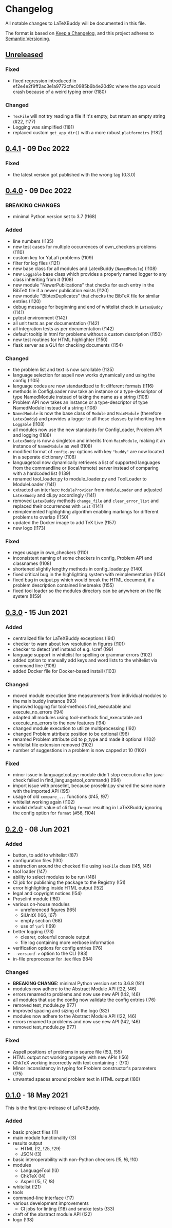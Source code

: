 # Changelog

All notable changes to LaTeXBuddy will be documented in this file.

The format is based on [Keep a Changelog](https://keepachangelog.com/en/1.0.0/),
and this project adheres to [Semantic Versioning](https://semver.org/spec/v2.0.0.html).

## [Unreleased]

### Fixed

-   fixed regression introduced in ef2e4e2f9ff2ac3e1a9772cfec0985b6b4e20d9c
    where the app would crash because of a weird typing error (!180)

### Changed

-   `TexFile` will not try reading a file if it's empty, but return an empty string (#22, !177)
-   Logging was simplified (!181)
-   replaced custom `get_app_dir()` with a more robust `platformdirs` (!182)

## [0.4.1] - 09 Dec 2022

### Fixed

-   the latest version got published with the wrong tag (0.3.0)

## [0.4.0] - 09 Dec 2022

### BREAKING CHANGES

-   minimal Python version set to 3.7 (!168)

### Added

-   line numbers (!135)
-   new test cases for multiple occurrences of own_checkers problems (!110)
-   custom key for YaLafi problems (!109)
-   filter for log files (!121)
-   new base class for all modules and LatexBuddy (`NamedModule`) (!108)
-   new `Loggable` base class which provides a properly named logger to any class inheriting from it (!108)
-   new module "NewerPublications" that checks for each entry in the BibTeX file if a newer publication exists (!120)
-   new module "BibtexDuplicates" that checks the BibTeX file for similar entries (!120)
-   debug message for beginning and end of whitelist check in `LatexBuddy` (!141)
-   pytest environment (!142)
-   all unit tests as per documentation (!142)
-   all integration tests as per documentation (!142)
-   default tooltip in html for problems without a custom description (!150)
-   new test routines for HTML highlighter (!150)
-   flask server as a GUI for checking documents (!154)

### Changed

-   the problem list and text is now scrollable (!135)
-   language selection for aspell now works dynamically and using the config (!105)
-   language codes are now standardized to fit different formats (!116)
-   methods in ConfigLoader now take an instance or a type-descriptor of type NamedModule instead of taking the name as a string (!108)
-   Problem API now takes an instance or a type-descriptor of type NamedModule instead of a string (!108)
-   `NamedModule` is now the base class of `Module` and `MainModule` (therefore `LatexBuddy`) and provides a logger to all these classes by inheriting from `Loggable` (!108)
-   all modules now use the new standards for ConfigLoader, Problem API and logging (!1ß8)
-   `LatexBuddy` is now a singleton and inherits from `MainModule`, making it an instance of `NamedModule` as well (!108)
-   modified format of `config.py`: options with key `"buddy"` are now located in a seperate dictionary (!108)
-   languagetool now dynamically retrieves a list of supported languages from the commandline or (local/remote) server instead of comparing with a hardcoded list (!139)
-   renamed tool_loader.py to module_loader.py and ToolLoader to ModuleLoader (!141)
-   extracted an interface `ModuleProvider` from `ModuleLoader` and adjusted `LatexBuddy` and cli.py accordingly (!141)
-   removed `LatexBuddy` methods `change_file` and `clear_error_list` and replaced their occurrences with `init` (!141)
-   reimplemented highlighting algorithm enabling markings for different problems to overlap (!150)
-   updated the Docker image to add TeX Live (!157)
-   new logo (!173)

### Fixed

-   regex usage in own_checkers (!110)
-   inconsistent naming of some checkers in config, Problem API and classnames (!108)
-   shortened slightly lengthy methods in config_loader.py (!140)
-   fixed critical bug in the highlighting system with reimplementation (!150)
-   fixed bug in output.py which would break the HTML document, if a problem description contained linebreaks (!155)
-   fixed tool loader so the modules directory can be anywhere on the file system (!159)

## [0.3.0] - 15 Jun 2021

### Added

-   centralized file for LaTeXBuddy exceptions (!94)
-   checker to warn about low resolution in figures (!101)
-   checker to detect \ref instead of e.g. \cref (!99)
-   language support in whitelist for spelling or grammar errors (!102)
-   added option to manually add keys and word lists to the whitelist via command line (!106)
-   added Docker file for Docker-based install (!103)

### Changed

-   moved module execution time measurements from individual modules to the main buddy instance (!93)
-   improved logging for tool-methods find_executable and execute_no_errors (!94)
-   adapted all modules using tool-methods find_executable and execute_no_errors to the new features (!94)
-   changed module execution to utilize multiprocessing (!92)
-   changed Problem attribute position to be optional (!96)
-   renamed Problem attribute cid to p_type and made it optional (!102)
-   whitelist file extension removed (!102)
-   number of suggestions in a problem is now capped at 10 (!102)

### Fixed

-   minor issue in languagetool.py: module didn't stop execution after java-check failed in find_languagetool_command() (!94)
-   import issue with proselint, because proselint.py shared the same name with the imported API (!95)
-   usage of old `compare_...` functions (#45, !97)
-   whitelist working again (!102)
-   invalid default value of cli flag `format` resulting in LaTeXBuddy ignoring the config option for `format` (#56, !104)

## [0.2.0] - 08 Jun 2021

### Added

-   button, to add to whitelist (!87)
-   configuration files (!30)
-   abstraction around the checked file using `TexFile` class (!45, !46)
-   tool loader (!47)
-   ability to select modules to be run (!48)
-   CI job for publishing the package to the Registry (!51)
-   error highlighting inside HTML output (!52)
-   legal and copyright notices (!54)
-   Proselint module (!60)
-   various on-house modules
    -   unreferenced figures (!65)
    -   SiUnitX (!66, !67)
    -   empty section (!68)
    -   use of `\url` (!69)
-   better logging (!73)
    -   clearer, colourful console output
    -   file log containing more verbose information
-   verification options for config entries (!76)
-   `--version`/`-v` option to the CLI (!83)
-   in-file preprocessor for .tex files (!84)

### Changed

-   **BREAKING CHANGE:** minimal Python version set to 3.6.8 (!81)
-   modules now adhere to the Abstract Module API (!22, !46)
-   errors renamed to problems and now use new API (!42, !46)
-   all modules that use the config now validate the config entries (!76)
-   removed test_module.py (!77)
-   improved spacing and sizing of the logo (!82)
-   modules now adhere to the Abstract Module API (!22, !46)
-   errors renamed to problems and now use new API (!42, !46)
-   removed test_module.py (!77)

### Fixed

-   Aspell positions of problems in source file (!53, !55)
-   HTML output not working properly with new APIs (!56)
-   ChkTeX working incorrectly with text containing `:` (!70)
-   Minor inconsistency in typing for Problem constructor's parameters (!75)
-   unwanted spaces around problem text in HTML output (!80)

## [0.1.0] - 18 May 2021

This is the first (pre-)release of LaTeXBuddy.

### Added

-   basic project files (!1)
-   main module functionality (!3)
-   results output
    -   HTML (!2, !25, !29)
    -   JSON (!3)
-   basic interoperability with non-Python checkers (!5, !6, !10)
-   modules
    -   LanguageTool (!3)
    -   ChkTeX (!4)
    -   Aspell (!5, !7, !8)
-   whitelist (!21)
-   tools
-   command-line interface (!17)
-   various development improvements
    -   CI jobs for linting (!18) and smoke tests (!33)
-   draft of the abstract module API (!22)
-   logo (!38)

[unreleased]: https://gitlab.com/LaTeXBuddy/LaTeXBuddy/-/compare/v0.4.1...master
[0.4.1]: https://gitlab.com/LaTeXBuddy/LaTeXBuddy/-/compare/v0.4.0...v0.4.1
[0.4.0]: https://gitlab.com/LaTeXBuddy/LaTeXBuddy/-/compare/v0.3.0...v0.4.0
[0.3.0]: https://gitlab.com/LaTeXBuddy/LaTeXBuddy/-/compare/v0.2.0...v0.3.0
[0.2.0]: https://gitlab.com/LaTeXBuddy/LaTeXBuddy/-/compare/v0.1.0...v0.2.0
[0.1.0]: https://gitlab.com/LaTeXBuddy/LaTeXBuddy/-/compare/124d0730...v0.1.0
